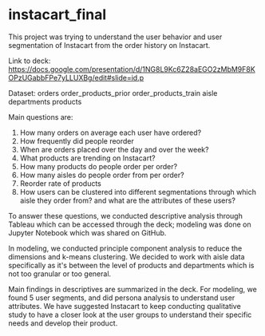 # instacart_final
This project was trying to understand the user behavior and user segmentation of Instacart 
from the order history on Instacart. 

Link to deck: https://docs.google.com/presentation/d/1NG8L9Kc6Z28aEGO2zMbM9F8KOPzUGabbFPe7yLLUXBg/edit#slide=id.p

Dataset:
orders 
order_products_prior
order_products_train
aisle
departments
products

Main questions are:
1. How many orders on average each user have ordered?
2. How frequently did people reorder
3. When are orders placed over the day and over the week?
4. What products are trending on Instacart?
5. How many products do people order per order?
6. How many aisles do people order from per order?
7. Reorder rate of products
8. How users can be clustered into different segmentations through which aisle they order from? 
and what are the attributes of these users?

To answer these questions, we conducted descriptive analysis through Tableau which can be accessed through the deck; modeling
was done on Jupyter Notebook which was shared on GitHub. 

In modeling, we conducted principle component analysis to reduce the dimensions and k-means clustering.
We decided to work with aisle data specifically as it's between the level of products and departments
which is not too granular or too general. 

Main findings in descriptives are summarized in the deck. For modeling, we found 5 user segments,
and did persona analysis to understand user attributes. We have suggested Instacart to keep conducting
qualitative study to have a closer look at the user groups to understand their specific needs and
develop their product. 